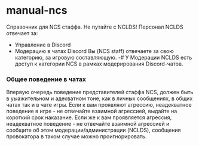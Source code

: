 # manual-ncs
Справочник для NCS стаффа.
Не путайте с NCLDS!
Персонал NCLDS отвечает за:
- Управление в Discord
- Модерацию в чатах Discord
Вы (NCS staff) отвечаете за свою категорию, за игровую составляющую.
-# У Модерации NCLDS есть доступ к категории NCS в рамках модерирования Discord-чатов.

### Общее поведение в чатах
Впервую очередь поведение представителей стаффа NCS, должен быть в уыажительном и адекватном тоне, как в личных сообщениях, в общих чатах так и в чате игры.
Если к вам проявляют агрессию, неадекватное поведение в игре - не отвечайте взаимной агрессией, выдайте на короткий срок наказание.
Если же к вам проявляется агрессия, неадекватное поведение - не отвечайте взаимной агрессией и сообщите об этом модерации/администрации (NCLDS), сообщения провокатора в таком случае можно проигнорировать.
